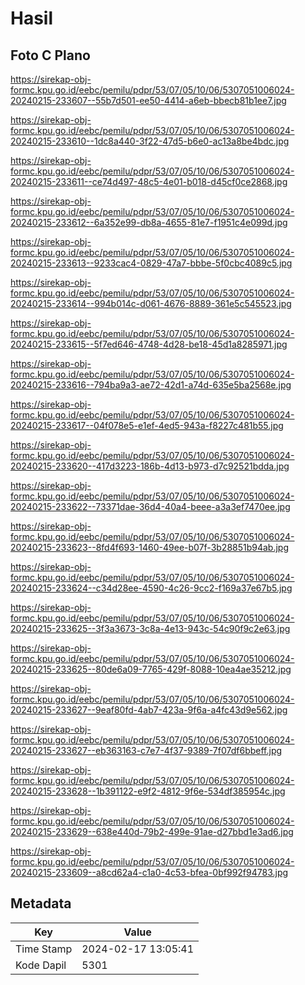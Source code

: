 # Hasil

## Foto C Plano

https://sirekap-obj-formc.kpu.go.id/eebc/pemilu/pdpr/53/07/05/10/06/5307051006024-20240215-233607--55b7d501-ee50-4414-a6eb-bbecb81b1ee7.jpg

https://sirekap-obj-formc.kpu.go.id/eebc/pemilu/pdpr/53/07/05/10/06/5307051006024-20240215-233610--1dc8a440-3f22-47d5-b6e0-ac13a8be4bdc.jpg

https://sirekap-obj-formc.kpu.go.id/eebc/pemilu/pdpr/53/07/05/10/06/5307051006024-20240215-233611--ce74d497-48c5-4e01-b018-d45cf0ce2868.jpg

https://sirekap-obj-formc.kpu.go.id/eebc/pemilu/pdpr/53/07/05/10/06/5307051006024-20240215-233612--6a352e99-db8a-4655-81e7-f1951c4e099d.jpg

https://sirekap-obj-formc.kpu.go.id/eebc/pemilu/pdpr/53/07/05/10/06/5307051006024-20240215-233613--9233cac4-0829-47a7-bbbe-5f0cbc4089c5.jpg

https://sirekap-obj-formc.kpu.go.id/eebc/pemilu/pdpr/53/07/05/10/06/5307051006024-20240215-233614--994b014c-d061-4676-8889-361e5c545523.jpg

https://sirekap-obj-formc.kpu.go.id/eebc/pemilu/pdpr/53/07/05/10/06/5307051006024-20240215-233615--5f7ed646-4748-4d28-be18-45d1a8285971.jpg

https://sirekap-obj-formc.kpu.go.id/eebc/pemilu/pdpr/53/07/05/10/06/5307051006024-20240215-233616--794ba9a3-ae72-42d1-a74d-635e5ba2568e.jpg

https://sirekap-obj-formc.kpu.go.id/eebc/pemilu/pdpr/53/07/05/10/06/5307051006024-20240215-233617--04f078e5-e1ef-4ed5-943a-f8227c481b55.jpg

https://sirekap-obj-formc.kpu.go.id/eebc/pemilu/pdpr/53/07/05/10/06/5307051006024-20240215-233620--417d3223-186b-4d13-b973-d7c92521bdda.jpg

https://sirekap-obj-formc.kpu.go.id/eebc/pemilu/pdpr/53/07/05/10/06/5307051006024-20240215-233622--73371dae-36d4-40a4-beee-a3a3ef7470ee.jpg

https://sirekap-obj-formc.kpu.go.id/eebc/pemilu/pdpr/53/07/05/10/06/5307051006024-20240215-233623--8fd4f693-1460-49ee-b07f-3b28851b94ab.jpg

https://sirekap-obj-formc.kpu.go.id/eebc/pemilu/pdpr/53/07/05/10/06/5307051006024-20240215-233624--c34d28ee-4590-4c26-9cc2-f169a37e67b5.jpg

https://sirekap-obj-formc.kpu.go.id/eebc/pemilu/pdpr/53/07/05/10/06/5307051006024-20240215-233625--3f3a3673-3c8a-4e13-943c-54c90f9c2e63.jpg

https://sirekap-obj-formc.kpu.go.id/eebc/pemilu/pdpr/53/07/05/10/06/5307051006024-20240215-233625--80de6a09-7765-429f-8088-10ea4ae35212.jpg

https://sirekap-obj-formc.kpu.go.id/eebc/pemilu/pdpr/53/07/05/10/06/5307051006024-20240215-233627--9eaf80fd-4ab7-423a-9f6a-a4fc43d9e562.jpg

https://sirekap-obj-formc.kpu.go.id/eebc/pemilu/pdpr/53/07/05/10/06/5307051006024-20240215-233627--eb363163-c7e7-4f37-9389-7f07df6bbeff.jpg

https://sirekap-obj-formc.kpu.go.id/eebc/pemilu/pdpr/53/07/05/10/06/5307051006024-20240215-233628--1b391122-e9f2-4812-9f6e-534df385954c.jpg

https://sirekap-obj-formc.kpu.go.id/eebc/pemilu/pdpr/53/07/05/10/06/5307051006024-20240215-233629--638e440d-79b2-499e-91ae-d27bbd1e3ad6.jpg

https://sirekap-obj-formc.kpu.go.id/eebc/pemilu/pdpr/53/07/05/10/06/5307051006024-20240215-233609--a8cd62a4-c1a0-4c53-bfea-0bf992f94783.jpg


## Metadata

| Key        | Value               |
| ---------- | ------------------- |
| Time Stamp | 2024-02-17 13:05:41 |
| Kode Dapil | 5301                |



